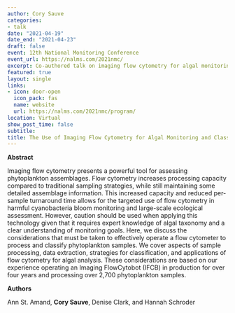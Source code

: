 ```yaml
---
author: Cory Sauve
categories:
- talk
date: "2021-04-19"
date_end: "2021-04-23"
draft: false
event: 12th National Monitoring Conference
event_url: https://nalms.com/2021nmc/
excerpt: Co-authored talk on imaging flow cytometry for algal monitoring and classification
featured: true
layout: single
links:
- icon: door-open
  icon_pack: fas
  name: website
  url: https://nalms.com/2021nmc/program/
location: Virtual
show_post_time: false
subtitle: 
title: The Use of Imaging Flow Cytometry for Algal Monitoring and Classification
---
```


**Abstract**

Imaging flow cytometry presents a powerful tool for assessing phytoplankton assemblages. Flow cytometry increases processing capacity compared to traditional sampling strategies, while still maintaining some detailed assemblage information. This increased capacity and reduced per-sample turnaround time allows for the targeted use of flow cytometry in harmful cyanobacteria bloom monitoring and large-scale ecological assessment. However, caution should be used when applying this technology given that it requires expert knowledge of algal taxonomy and a clear understanding of monitoring goals. Here, we discuss the considerations that must be taken to effectively operate a flow cytometer to process and classify phytoplankton samples. We cover aspects of sample processing, data extraction, strategies for classification, and applications of flow cytometry for algal analysis. These considerations are based on our experience operating an Imaging FlowCytobot (IFCB) in production for over four years and processing over 2,700 phytoplankton samples. 

**Authors**

Ann St. Amand, **Cory Sauve**, Denise Clark, and Hannah Schroder

